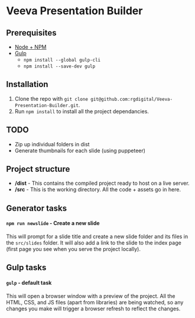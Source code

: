 # Veeva Presentation Builder

## Prerequisites
- [Node + NPM](https://nodejs.org/en/download/)
- [Gulp](https://gulpjs.com/docs/en/getting-started/quick-start)
    - `npm install --global gulp-cli`
    - `npm install --save-dev gulp`

## Installation
1. Clone the repo with  `git clone git@github.com:rgdigital/Veeva-Presentation-Builder.git`.
2. Run `npm install` to install all the project dependancies.

## TODO
<!-- - Compile handlebar templates into dist -->
- Zip up individual folders in dist
- Generate thumbnails for each slide (using puppeteer)

## Project structure
- **/dist** - This contains the compiled project ready to host on a live server.
- **/src** - This is the working directory. All the code + assets go in here.

## Generator tasks

#### `npm run newslide` - Create a new slide
This will prompt for a slide title and create a new slide folder and its files in the `src/slides` folder. It will also add a link to the slide to the index page (first page you see when you serve the project locally).

## Gulp tasks

#### `gulp` - default task
This will open a browser window with a preview of the project. All the HTML, CSS, and JS files (apart from libraries) are being watched, so any changes you make will trigger a browser refresh to reflect the changes.

<!--

#### `gulp assets` - Asset copy task
This will copy over asset files - images, fonts, icons + JSON. You will need to run this when you copy new assets into the **/src** folder as these changes aren't being watched.

#### `gulp jslibs` - Compile JS libraries
This will concat and minify all the JS in the `src/public/js/libs` folder.

#### `gulp csslibs` - Compile CSS libraries
This will concat and minify all the CSS in the `src/public/css` folder.

## Adding JS to pages

To add JS to a page you need to -
- Add the page ID to the body of the page 
- Create a js file for the page in `src/public/js/pages/<pageID>.js` and add a contructor to `_Pres.Pages.<PageID>`.

This will be called automatically when the user is on that page.

## Adding HTML views
Just add the HTML page in src (in a folder if you like) and it will be copied to `/dist` and preserve the same folder structure.

## Adding CSS / SCSS
Custom CSS is written in `src/public/scss`. The entry point SCSS file is `app.scss`. You can change the structure however you like as long as you include any extra .scss files in app.scss.

## Resources
- [Veeva CRM docs](https://developer.veevacrm.com/api/)
- [Veeva Presentation build guide](https://www.slideshare.net/bluegrassdigital/veeva-irep-overview-dev-guide)
- [Veeva CRM generator repo](https://github.com/devopsgroup-io/veeva)
- [Veeva CRM generator example project](https://github.com/devopsgroup-io/veeva/tree/master/examples/clm)

## Contact
[ricky.grimaldi@mccann.com](mailto:ricky.grimaldi@mccann.com)
Or
[rick@rgdigital.io](mailto:rick@rgdigital.io) -->